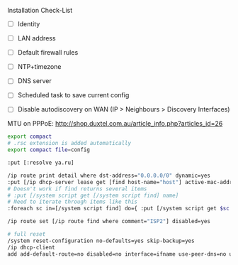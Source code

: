 Installation Check-List
- [ ] Identity
- [ ] LAN address
- [ ] Default firewall rules
- [ ] NTP+timezone
- [ ] DNS server
- [ ] Scheduled task to save current config
- [ ] Disable autodiscovery on WAN (IP > Neighbours > Discovery Interfaces)


MTU on PPPoE: http://shop.duxtel.com.au/article_info.php?articles_id=26
```bash
export compact
# .rsc extension is added automatically
export compact file=config

:put [:resolve ya.ru]

/ip route print detail where dst-address="0.0.0.0/0" dynamic=yes
:put [/ip dhcp-server lease get [find host-name="host"] active-mac-address]
# Doesn't work if find returns several items
# :put [/system script get [/system script find] name]
# Need to iterate through items like this
:foreach sc in=[/system script find] do={ :put [/system script get $sc name] }

/ip route set [/ip route find where comment="ISP2"] disabled=yes

# full reset
/system reset-configuration no-defaults=yes skip-backup=yes
/ip dhcp-client
add add-default-route=no disabled=no interface=ifname use-peer-dns=no use-peer-ntp=no


```
